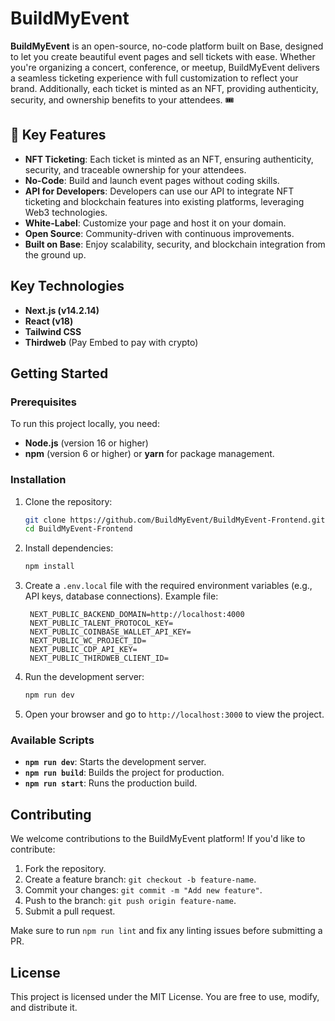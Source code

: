 
# BuildMyEvent

**BuildMyEvent** is an open-source, no-code platform built on Base, designed to let you create beautiful event pages and sell tickets with ease. Whether you're organizing a concert, conference, or meetup, BuildMyEvent delivers a seamless ticketing experience with full customization to reflect your brand. Additionally, each ticket is minted as an NFT, providing authenticity, security, and ownership benefits to your attendees. 🎟️

## 🌟 Key Features

- **NFT Ticketing**: Each ticket is minted as an NFT, ensuring authenticity, security, and traceable ownership for your attendees.
- **No-Code**: Build and launch event pages without coding skills.
- **API for Developers**: Developers can use our API to integrate NFT ticketing and blockchain features into existing platforms, leveraging Web3 technologies.
- **White-Label**: Customize your page and host it on your domain.
- **Open Source**: Community-driven with continuous improvements.
- **Built on Base**: Enjoy scalability, security, and blockchain integration from the ground up.

## Key Technologies
- **Next.js (v14.2.14)**
- **React (v18)**
- **Tailwind CSS**
- **Thirdweb** (Pay Embed to pay with crypto)

## Getting Started

### Prerequisites
To run this project locally, you need:
- **Node.js** (version 16 or higher)
- **npm** (version 6 or higher) or **yarn** for package management.

### Installation

1. Clone the repository:
   ```bash
   git clone https://github.com/BuildMyEvent/BuildMyEvent-Frontend.git
   cd BuildMyEvent-Frontend


2. Install dependencies:
   ```bash
   npm install
   ```

3. Create a `.env.local` file with the required environment variables (e.g., API keys, database connections). Example file:
   ```
    NEXT_PUBLIC_BACKEND_DOMAIN=http://localhost:4000
    NEXT_PUBLIC_TALENT_PROTOCOL_KEY=
    NEXT_PUBLIC_COINBASE_WALLET_API_KEY=
    NEXT_PUBLIC_WC_PROJECT_ID=
    NEXT_PUBLIC_CDP_API_KEY=
    NEXT_PUBLIC_THIRDWEB_CLIENT_ID=
   ```

4. Run the development server:
   ```bash
   npm run dev
   ```

5. Open your browser and go to `http://localhost:3000` to view the project.

### Available Scripts

- **`npm run dev`**: Starts the development server.
- **`npm run build`**: Builds the project for production.
- **`npm run start`**: Runs the production build.


## Contributing

We welcome contributions to the BuildMyEvent platform! If you'd like to contribute:

1. Fork the repository.
2. Create a feature branch: `git checkout -b feature-name`.
3. Commit your changes: `git commit -m "Add new feature"`.
4. Push to the branch: `git push origin feature-name`.
5. Submit a pull request.

Make sure to run `npm run lint` and fix any linting issues before submitting a PR.

## License

This project is licensed under the MIT License. You are free to use, modify, and distribute it.

